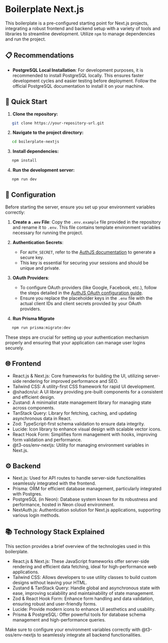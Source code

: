 # Boilerplate Next.js

This boilerplate is a pre-configured starting point for Next.js projects, integrating a robust frontend and backend setup with a variety of tools and libraries to streamline development. Utilize `npm` to manage dependencies and run the project.

## 📋 Recommendations

- **PostgreSQL Local Installation**: For development purposes, it is recommended to install PostgreSQL locally. This ensures faster development cycles and easier testing before deployment. Follow the official PostgreSQL documentation to install it on your machine.

## 🚀 Quick Start

1. **Clone the repository:**

```bash
   git clone https://your-repository-url.git
```

2. **Navigate to the project directory:**

```bash
   cd boilerplate-nextjs
```

3. **Install dependencies:**

```bash
   npm install
```

4. **Run the development server:**

```bash
   npm run dev
```

## 🔧 Configuration

Before starting the server, ensure you set up your environment variables correctly:

1. **Create a `.env` File**:
   Copy the `.env.example` file provided in the repository and rename it to `.env`. This file contains template environment variables necessary for running the project.

2. **Authentication Secrets**:

   - For `AUTH_SECRET`, refer to the [AuthJS documentation](https://authjs.dev/getting-started/installation#setup-environment) to generate a secure key.
   - This key is essential for securing your sessions and should be unique and private.

3. **OAuth Providers**:

   - To configure OAuth providers (like Google, Facebook, etc.), follow the steps detailed in the [AuthJS OAuth configuration guide](https://authjs.dev/getting-started/authentication/oauth).
   - Ensure you replace the placeholder keys in the `.env` file with the actual client IDs and client secrets provided by your OAuth providers.

4. **Run Prisma Migrate**

```bash
   npm run prisma:migrate:dev
```

These steps are crucial for setting up your authentication mechanism properly and ensuring that your application can manage user logins securely.

## 🌐 Frontend

- React.js & Next.js: Core frameworks for building the UI, utilizing server-side rendering for improved performance and SEO.
- Tailwind CSS: A utility-first CSS framework for rapid UI development.
- @shadcn/ui: A UI library providing pre-built components for a consistent and efficient design.
- Zustand: A minimalist state management library for managing state across components.
- TanStack Query: Library for fetching, caching, and updating asynchronous data in React.
- Zod: TypeScript-first schema validation to ensure data integrity.
- Lucide: Icon library to enhance visual design with scalable vector icons.
- React Hook Form: Simplifies form management with hooks, improving form validation and performance.
- @t3-oss/env-nextjs: Utility for managing environment variables in Next.js.

## ⚙️ Backend

- Next.js: Used for API routes to handle server-side functionalities seamlessly integrated with the frontend.
- Prisma: ORM for efficient database management, particularly integrated with Postgres.
- PostgreSQL (in Neon): Database system known for its robustness and performance, hosted in Neon cloud environment.
- NextAuth.js: Authentication solution for Next.js applications, supporting various login methods.

## 📚 Technology Stack Explained

This section provides a brief overview of the technologies used in this boilerplate.

- React.js & Next.js: These JavaScript frameworks offer server-side rendering and efficient data fetching, ideal for high-performance web applications.
- Tailwind CSS: Allows developers to use utility classes to build custom designs without leaving your HTML.
- Zustand & TanStack Query: Handle global and asynchronous state with ease, improving scalability and maintainability of state management.
- Zod & React Hook Form: Enhance form handling and data validation, ensuring robust and user-friendly forms.
- Lucide: Provide modern icons to enhance UI aesthetics and usability.
- Prisma & PostgreSQL: Offer powerful tools for database schema management and high-performance queries.

Make sure to configure your environment variables correctly with @t3-oss/env-nextjs to seamlessly integrate all backend functionalities.
